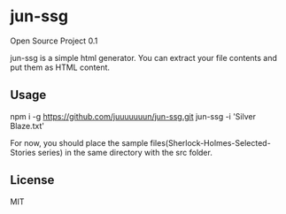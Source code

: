 # jun-ssg

Open Source Project 0.1

jun-ssg is a simple html generator.
You can extract your file contents and put them as HTML content.

## Usage

npm i -g https://github.com/juuuuuuun/jun-ssg.git
jun-ssg -i 'Silver Blaze.txt'

For now, you should place the sample files(Sherlock-Holmes-Selected-Stories series) in the same directory with the src folder.
## License

MIT
